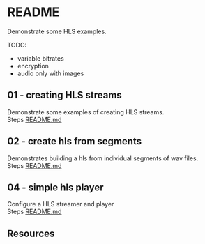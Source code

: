 # README

Demonstrate some HLS examples.  

TODO:

* variable bitrates
* encryption
* audio only with images

## 01 - creating HLS streams

Demonstrate some examples of creating HLS streams.  
Steps [README.md](./01_create_hls_streams/README.md)  

## 02 - create hls from segments

Demonstrates building a hls from individual segments of wav files.  
Steps [README.md](./02_create_hls_from_segments/README.md)

## 04 - simple hls player

Configure a HLS streamer and player  
Steps [README.md](./04_simple_hls_player/README.md)

## Resources

